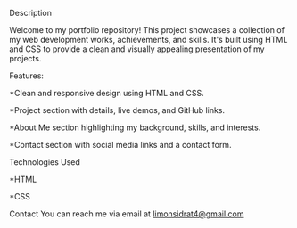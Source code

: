 Description

Welcome to my portfolio repository! This project showcases a collection of my web development works, achievements, and skills. It's built using HTML and CSS to provide a clean and visually appealing presentation of my projects.
 

Features:

*Clean and responsive design using HTML and CSS.

*Project section with details, live demos, and GitHub links.

*About Me section highlighting my background, skills, and interests.

*Contact section with social media links and a contact form.


Technologies Used

*HTML

*CSS

Contact
You can reach me via email at limonsidrat4@gmail.com
